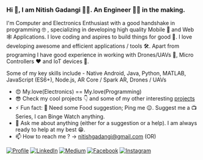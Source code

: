 ### Hi 👋, I am Nitish Gadangi 👨‍💻. An Engineer 👨‍🎓 in the making.

I'm Computer and Electronics Enthusiast with a good handshake in programming 🤓 , specializing in developing high quality Mobile 📱 and Web 🕸 Applications. I love coding and aspires to build things for good 🚀. I love developing awesome and efficient applications / tools 🛠. Apart from programing I have good experience in working with Drones/UAVs 🚁, Micro Controllers ❤ and IoT devices 🔌.

Some of my key skills include - Native Android, Java, Python, MATLAB, JavaScript (ES6+), Node.js, AR Core / Spark AR, Drones / UAVs
 
* 😍 My.love(Electronics) == My.love(Programming)
* 😎 Check my cool projects 👇 and some of my other interesting [projects](https://github.com/NitishGadangi?tab=repositories)
* ⚡ Fun fact: 🍜 Need some Food suggestion; Ping me 😉. Suggest me a 📺 Series, I can Binge Watch anything.
* 💬 Ask me about anything (either for a suggestion or a help). I am always ready to help at my best 😁.
* 📫 How to reach me ? -> nitishgadangi@gmail.com (OR)

[![Profile](https://img.shields.io/badge/Website-orange.svg?style=for-the-badge&logo=google-chrome&logoColor=white)](https://nitishgadangi.github.io/)
[![LinkedIn](https://img.shields.io/badge/LinkedIn-blue.svg?style=for-the-badge&logo=linkedin)](https://in.linkedin.com/in/Nitish-Gadangi/)
[![Medium](https://img.shields.io/badge/medium-black.svg?style=for-the-badge&logo=medium)](https://medium.com/@nitishgadangi)
[![Facebook](https://img.shields.io/badge/facebook-blue.svg?style=for-the-badge&logo=facebook&logoColor=white)](https://www.facebook.com/nitish.gadangi)
[![Instagram](https://img.shields.io/badge/Instagram-red.svg?style=for-the-badge&logo=instagram&logoColor=white)](https://www.instagram.com/so_called_geek/)
